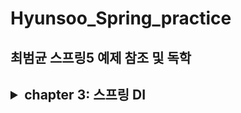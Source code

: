 # Hyunsoo_Spring_practice

<h2> 최범균 스프링5 예제 참조 및 독학 <h2>


<details>
<summary> <b> chapter 3:  스프링 DI  </b> </summary> <br>

<div markdown ="1">

내용

<h5> DI는 'Dependency Injection'은 약자로 우리말로는 '의존 주입' 이라고 한다. <h5>
<h5> 의존은 객체 간의 의존을 말한다. <h5>
<h5> 한 클래스가 다른 클래스의 메서드를 실행할 때 이를 '의존'한다고 표현한다. <h5>

<h5> 의존은 변경에 의해 영향을 받는 관계를 의미한다. <h4>
<h5> 클래스 내부에서 직접 의존 객체르 생성하는 것은 유지보수 관점에서 문제점을 유발할 수 있다. <h5>



<h5> DI를 통한 의존 처리 <h5> 
<h5> DI는 의존하는 객체를 직접 생성하느 대신 의존 객체를 전달하는 방식을 사용한다. <h5>


<h3> 스프링의 DI 설정 <h3>

<h5> @configuration 애노테이션은 스프링 설정 클래스를 의미한다. <br>
이 애노테이션을 붙여야 스프링 설정 클래스로 사용할 수 있다. <br>

@Bean 애노테이션으 해당 메서드가 생성한 객체를 스프링 빈이라고 설정한다.<h5> <br>

<h5>객체를 생성하고 의존 객체를 주입하는 것은 스프링컨테이너이므로 설정 클래스르 이용해서 컨테이너를 생성해야 한다.<h5> 

<h5>컨테이너를 생성하면 getBean()메서드를 이용해서 사용할 객체를 구할 수 있다.
getBean()메서드의 사용 예를 보여주고있다. <h5>


</div>
</details>
<br>
